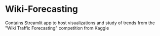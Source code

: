 # Wiki-Forecasting
Contains Streamlit app to host visualizations and study of trends from the "Wiki Traffic Forecasting" competition from Kaggle
